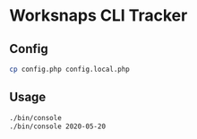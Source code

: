 # Worksnaps CLI Tracker

## Config

```sh
cp config.php config.local.php
```

## Usage

```sh
./bin/console
./bin/console 2020-05-20
```
